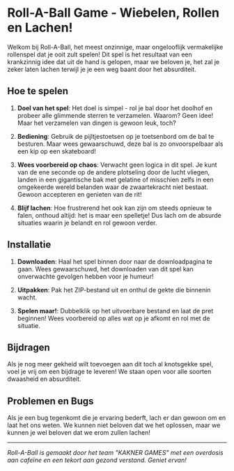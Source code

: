 # Roll-A-Ball Game - Wiebelen, Rollen en Lachen!

Welkom bij Roll-A-Ball, het meest onzinnige, maar ongelooflijk vermakelijke rollenspel dat je ooit zult spelen! Dit spel is het resultaat van een krankzinnig idee dat uit de hand is gelopen, maar we beloven je, het zal je zeker laten lachen terwijl je je een weg baant door het absurditeit.

## Hoe te spelen

1. **Doel van het spel**: Het doel is simpel - rol je bal door het doolhof en probeer alle glimmende sterren te verzamelen. Waarom? Geen idee! Maar het verzamelen van dingen is gewoon leuk, toch?

2. **Bediening**: Gebruik de pijltjestoetsen op je toetsenbord om de bal te besturen. Maar wees gewaarschuwd, deze bal is zo onvoorspelbaar als een kip op een skateboard!

3. **Wees voorbereid op chaos**: Verwacht geen logica in dit spel. Je kunt van de ene seconde op de andere plotseling door de lucht vliegen, landen in een gigantische bak met gelatine of misschien zelfs in een omgekeerde wereld belanden waar de zwaartekracht niet bestaat. Gewoon accepteren en genieten van de rit!

4. **Blijf lachen**: Hoe frustrerend het ook kan zijn om steeds opnieuw te falen, onthoud altijd: het is maar een spelletje! Dus lach om de absurde situaties waarin je belandt en rol gewoon verder.

## Installatie

1. **Downloaden**: Haal het spel binnen door naar de downloadpagina te gaan. Wees gewaarschuwd, het downloaden van dit spel kan onverwachte gevolgen hebben voor je humeur!

2. **Uitpakken**: Pak het ZIP-bestand uit en onthul de gekte die binnenin wacht.

3. **Spelen maar!**: Dubbelklik op het uitvoerbare bestand en laat de pret beginnen! Wees voorbereid op alles wat op je afkomt en rol met de situatie.

## Bijdragen

Als je nog meer gekheid wilt toevoegen aan dit toch al knotsgekke spel, voel je vrij om een bijdrage te leveren! We staan open voor alle soorten dwaasheid en absurditeit.

## Problemen en Bugs

Als je een bug tegenkomt die je ervaring bederft, lach er dan gewoon om en laat het ons weten. We kunnen niet beloven dat we het oplossen, maar we kunnen je wel beloven dat we erom zullen lachen!

---

*Roll-A-Ball is gemaakt door het team "KAKNER GAMES" met een overdosis aan cafeïne en een tekort aan gezond verstand. Geniet ervan!*
